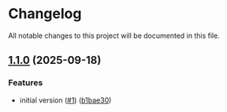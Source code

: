 # Changelog

All notable changes to this project will be documented in this file.

## [1.1.0](https://github.com/acai-solutions/terraform-aws-acf-scp/compare/1.0.6...1.1.0) (2025-09-18)


### Features

* initial version ([#1](https://github.com/acai-solutions/terraform-aws-acf-scp/issues/1)) ([b1bae30](https://github.com/acai-solutions/terraform-aws-acf-scp/commit/b1bae3085ba2bdfee9ee95db54b673ae303ebc8e))
